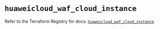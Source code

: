 # `huaweicloud_waf_cloud_instance`

Refer to the Terraform Registry for docs: [`huaweicloud_waf_cloud_instance`](https://registry.terraform.io/providers/huaweicloud/huaweicloud/1.71.1/docs/resources/waf_cloud_instance).
